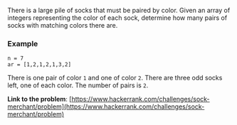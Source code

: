 There is a large pile of socks that must be paired by color.
Given an array of integers representing the color of each sock, 
determine how many pairs of socks with matching colors there are.

### Example
```
n = 7
ar = [1,2,1,2,1,3,2]
```

There is one pair of color `1` and one of color `2`. 
There are three odd socks left, one of each color. The number of pairs is `2`.

**Link to the problem**: [https://www.hackerrank.com/challenges/sock-merchant/problem](https://www.hackerrank.com/challenges/sock-merchant/problem)